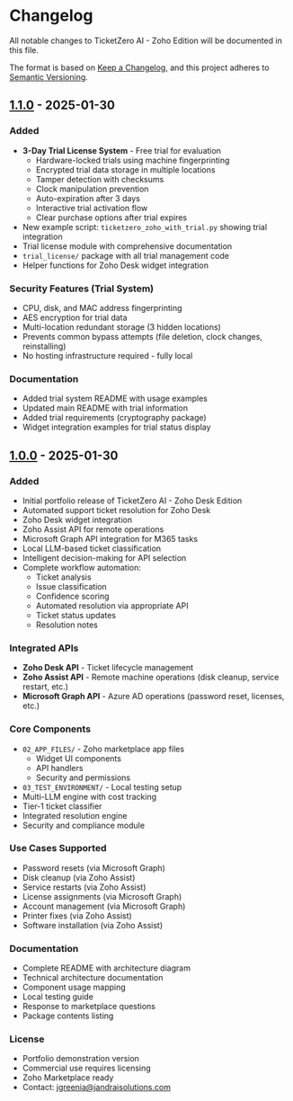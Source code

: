 # Changelog

All notable changes to TicketZero AI - Zoho Edition will be documented in this file.

The format is based on [Keep a Changelog](https://keepachangelog.com/en/1.0.0/),
and this project adheres to [Semantic Versioning](https://semver.org/spec/v2.0.0.html).

## [1.1.0] - 2025-01-30

### Added
- **3-Day Trial License System** - Free trial for evaluation
  - Hardware-locked trials using machine fingerprinting
  - Encrypted trial data storage in multiple locations
  - Tamper detection with checksums
  - Clock manipulation prevention
  - Auto-expiration after 3 days
  - Interactive trial activation flow
  - Clear purchase options after trial expires
- New example script: `ticketzero_zoho_with_trial.py` showing trial integration
- Trial license module with comprehensive documentation
- `trial_license/` package with all trial management code
- Helper functions for Zoho Desk widget integration

### Security Features (Trial System)
- CPU, disk, and MAC address fingerprinting
- AES encryption for trial data
- Multi-location redundant storage (3 hidden locations)
- Prevents common bypass attempts (file deletion, clock changes, reinstalling)
- No hosting infrastructure required - fully local

### Documentation
- Added trial system README with usage examples
- Updated main README with trial information
- Added trial requirements (cryptography package)
- Widget integration examples for trial status display

## [1.0.0] - 2025-01-30

### Added
- Initial portfolio release of TicketZero AI - Zoho Desk Edition
- Automated support ticket resolution for Zoho Desk
- Zoho Desk widget integration
- Zoho Assist API for remote operations
- Microsoft Graph API integration for M365 tasks
- Local LLM-based ticket classification
- Intelligent decision-making for API selection
- Complete workflow automation:
  - Ticket analysis
  - Issue classification
  - Confidence scoring
  - Automated resolution via appropriate API
  - Ticket status updates
  - Resolution notes

### Integrated APIs
- **Zoho Desk API** - Ticket lifecycle management
- **Zoho Assist API** - Remote machine operations (disk cleanup, service restart, etc.)
- **Microsoft Graph API** - Azure AD operations (password reset, licenses, etc.)

### Core Components
- `02_APP_FILES/` - Zoho marketplace app files
  - Widget UI components
  - API handlers
  - Security and permissions
- `03_TEST_ENVIRONMENT/` - Local testing setup
- Multi-LLM engine with cost tracking
- Tier-1 ticket classifier
- Integrated resolution engine
- Security and compliance module

### Use Cases Supported
- Password resets (via Microsoft Graph)
- Disk cleanup (via Zoho Assist)
- Service restarts (via Zoho Assist)
- License assignments (via Microsoft Graph)
- Account management (via Microsoft Graph)
- Printer fixes (via Zoho Assist)
- Software installation (via Zoho Assist)

### Documentation
- Complete README with architecture diagram
- Technical architecture documentation
- Component usage mapping
- Local testing guide
- Response to marketplace questions
- Package contents listing

### License
- Portfolio demonstration version
- Commercial use requires licensing
- Zoho Marketplace ready
- Contact: jgreenia@jandraisolutions.com

[1.1.0]: https://github.com/Turtles-AI-Lab/TicketZero-Zoho-Edition/compare/v1.0.0...v1.1.0
[1.0.0]: https://github.com/Turtles-AI-Lab/TicketZero-Zoho-Edition/releases/tag/v1.0.0
